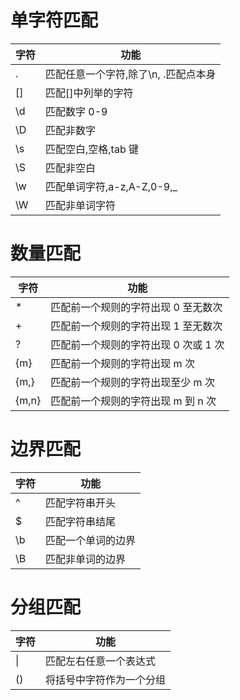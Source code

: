 # 单字符匹配

| 字符 | 功能                                  |
| ---- | ------------------------------------- |
| .    | 匹配任意一个字符,除了\n, \.匹配点本身 |
| []   | 匹配[]中列举的字符                    |
| \d   | 匹配数字 0-9                          |
| \D   | 匹配非数字                            |
| \s   | 匹配空白,空格,tab 键                  |
| \S   | 匹配非空白                            |
| \w   | 匹配单词字符,a-z,A-Z,0-9,\_           |
| \W   | 匹配非单词字符                        |

# 数量匹配

| 字符  | 功能                                 |
| ----- | ------------------------------------ |
| \*    | 匹配前一个规则的字符出现 0 至无数次  |
| +     | 匹配前一个规则的字符出现 1 至无数次  |
| ?     | 匹配前一个规则的字符出现 0 次或 1 次 |
| {m}   | 匹配前一个规则的字符出现 m 次        |
| {m,}  | 匹配前一个规则的字符出现至少 m 次    |
| {m,n} | 匹配前一个规则的字符出现 m 到 n 次   |

# 边界匹配

| 字符 | 功能               |
| ---- | ------------------ |
| ^    | 匹配字符串开头     |
| $    | 匹配字符串结尾     |
| \b   | 匹配一个单词的边界 |
| \B   | 匹配非单词的边界   |

# 分组匹配

| 字符 | 功能                     |
| ---- | ------------------------ |
| \|   | 匹配左右任意一个表达式   |
| ()   | 将括号中字符作为一个分组 |
